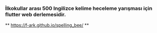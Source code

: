 ### İlkokullar arası 500 Ingilizce kelime heceleme yarışması için flutter web derlemesidir.

** https://f-ark.github.io/spelling_bee/ **
